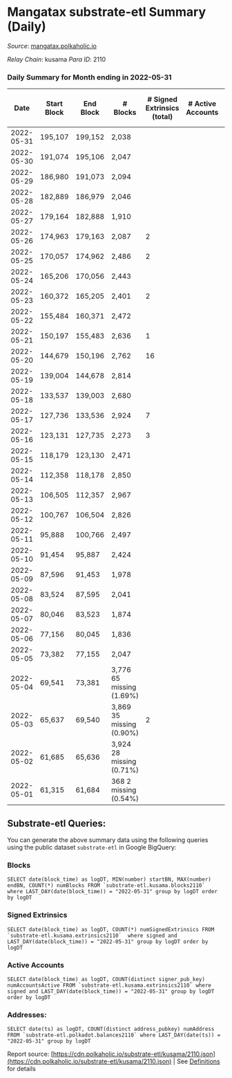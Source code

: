 # Mangatax substrate-etl Summary (Daily)

_Source_: [mangatax.polkaholic.io](https://mangatax.polkaholic.io)

*Relay Chain*: kusama
*Para ID*: 2110



### Daily Summary for Month ending in 2022-05-31


| Date | Start Block | End Block | # Blocks | # Signed Extrinsics (total) | # Active Accounts | # Passive | # New | # Addresses with Balances | # Events | # Transfers | # XCM Transfers In | # XCM Transfers Out |
| ---- | ----------- | --------- | -------- | --------------------------- | ----------------- | --------- | ----- | ------------------------- | -------- | ----------- | ------------------ | ------------------- |
| 2022-05-31 | 195,107 | 199,152 | 2,038  |  |  |  |  | 12 | 4,100 |   |   |   |
| 2022-05-30 | 191,074 | 195,106 | 2,047  |  |  |  |  |  | 4,110 |   |   |   |
| 2022-05-29 | 186,980 | 191,073 | 2,094  |  |  |  |  |  | 4,217 |   |   |   |
| 2022-05-28 | 182,889 | 186,979 | 2,046  |  |  |  |  |  | 4,092 |   |   |   |
| 2022-05-27 | 179,164 | 182,888 | 1,910  |  |  |  |  |  | 3,832 |   |   |   |
| 2022-05-26 | 174,963 | 179,163 | 2,087  | 2 |  |  |  |  | 4,202 |   |   |   |
| 2022-05-25 | 170,057 | 174,962 | 2,486  | 2 |  |  |  |  | 5,015 |   |   |   |
| 2022-05-24 | 165,206 | 170,056 | 2,443  |  |  |  |  |  | 4,922 |   |   |   |
| 2022-05-23 | 160,372 | 165,205 | 2,401  | 2 |  |  |  |  | 4,848 |   |   |   |
| 2022-05-22 | 155,484 | 160,371 | 2,472  |  |  |  |  | 12 | 4,969 |   |   |   |
| 2022-05-21 | 150,197 | 155,483 | 2,636  | 1 |  |  |  |  | 5,288 |   |   |   |
| 2022-05-20 | 144,679 | 150,196 | 2,762  | 16 |  |  |  |  | 5,551 | 1  |   |   |
| 2022-05-19 | 139,004 | 144,678 | 2,814  |  |  |  |  |  | 5,637 |   |   |   |
| 2022-05-18 | 133,537 | 139,003 | 2,680  |  |  |  |  |  | 5,381 |   |   |   |
| 2022-05-17 | 127,736 | 133,536 | 2,924  | 7 |  |  |  |  | 5,885 | 1  |   |   |
| 2022-05-16 | 123,131 | 127,735 | 2,273  | 3 |  |  |  |  | 4,590 | 2  |   |   |
| 2022-05-15 | 118,179 | 123,130 | 2,471  |  |  |  |  |  | 4,963 |   |   |   |
| 2022-05-14 | 112,358 | 118,178 | 2,850  |  |  |  |  |  | 5,736 |   |   |   |
| 2022-05-13 | 106,505 | 112,357 | 2,967  |  |  |  |  |  | 5,955 |   |   |   |
| 2022-05-12 | 100,767 | 106,504 | 2,826  |  |  |  |  |  | 5,664 |   |   |   |
| 2022-05-11 | 95,888 | 100,766 | 2,497  |  |  |  |  |  | 5,012 |   |   |   |
| 2022-05-10 | 91,454 | 95,887 | 2,424  |  |  |  |  |  | 4,856 |   |   |   |
| 2022-05-09 | 87,596 | 91,453 | 1,978  |  |  |  |  |  | 3,974 |   |   |   |
| 2022-05-08 | 83,524 | 87,595 | 2,041  |  |  |  |  |  | 4,103 |   |   |   |
| 2022-05-07 | 80,046 | 83,523 | 1,874  |  |  |  |  |  | 3,748 |   |   |   |
| 2022-05-06 | 77,156 | 80,045 | 1,836  |  |  |  |  |  | 3,681 |   |   |   |
| 2022-05-05 | 73,382 | 77,155 | 2,047  |  |  |  |  |  | 4,112 |   |   |   |
| 2022-05-04 | 69,541 | 73,381 | 3,776 65 missing (1.69%) |  |  |  |  |  | 7,587 |   |   |   |
| 2022-05-03 | 65,637 | 69,540 | 3,869 35 missing (0.90%) | 2 |  |  |  |  | 7,763 |   |   |   |
| 2022-05-02 | 61,685 | 65,636 | 3,924 28 missing (0.71%) |  |  |  |  |  | 7,873 |   |   |   |
| 2022-05-01 | 61,315 | 61,684 | 368 2 missing (0.54%) |  |  |  |  |  | 736 |   |   |   |

## Substrate-etl Queries:
You can generate the above summary data using the following queries using the public dataset `substrate-etl` in Google BigQuery:


### Blocks
```
SELECT date(block_time) as logDT, MIN(number) startBN, MAX(number) endBN, COUNT(*) numBlocks FROM `substrate-etl.kusama.blocks2110`  where LAST_DAY(date(block_time)) = "2022-05-31" group by logDT order by logDT
```


### Signed Extrinsics
```
SELECT date(block_time) as logDT, COUNT(*) numSignedExtrinsics FROM `substrate-etl.kusama.extrinsics2110`  where signed and LAST_DAY(date(block_time)) = "2022-05-31" group by logDT order by logDT
```


### Active Accounts
```
SELECT date(block_time) as logDT, COUNT(distinct signer_pub_key) numAccountsActive FROM `substrate-etl.kusama.extrinsics2110` where signed and LAST_DAY(date(block_time)) = "2022-05-31" group by logDT order by logDT
```


### Addresses:
```
SELECT date(ts) as logDT, COUNT(distinct address_pubkey) numAddress FROM `substrate-etl.polkadot.balances2110` where LAST_DAY(date(ts)) = "2022-05-31" group by logDT
```



Report source: [https://cdn.polkaholic.io/substrate-etl/kusama/2110.json](https://cdn.polkaholic.io/substrate-etl/kusama/2110.json) | See [Definitions](/DEFINITIONS.md) for details
